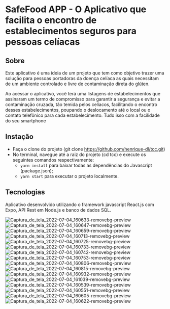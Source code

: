 # SafeFood APP - O Aplicativo que facilita o encontro de establecimentos seguros para pessoas celíacas

## Sobre

Este aplicativo é uma ideia de um projeto que tem como objetivo trazer uma solução para pessoas portadoras da doença celíaca as quais necessitam de um ambiente controlado e livre de contaminação direta do glúten.

Ao acessar o aplicativo, você terá uma listagens de estabelecimentos que assinaram um termo de compromisso para garantir a segurança e evitar a contaminação cruzada, tão temida pelos celíacos, facilitando o encontro desses estabelecimentos, poupando o deslocamento até o local ou o contato telefônico para cada estabelecimento. Tudo isso com a facilidade do seu smartphone

## Instação

- Faça o clone do projeto (git clone https://github.com/henrique-dl/tcc.git)
- No terminal, navegue até a raiz do projeto (cd tcc) e execute os seguintes comandos respectivamente:
  - `yarn install` para baixar todas as dependências do Javascript (package.json);
  - `yarn start` para executar o projeto localmente.

## Tecnologias

Aplicativo desenvolvido utilizando o framework javascript React.js com Expo, API Rest em Node.js e banco de dados SQL.


![Captura_de_tela_2022-07-04_160633-removebg-preview](https://user-images.githubusercontent.com/44511471/178283787-0920eaae-6afe-4977-a55a-8d74bb5e3f73.png)
![Captura_de_tela_2022-07-04_160647-removebg-preview](https://user-images.githubusercontent.com/44511471/178283793-41f85fc5-9bc1-44a0-b485-997ad7b6893e.png)
![Captura_de_tela_2022-07-04_160659-removebg-preview](https://user-images.githubusercontent.com/44511471/178283795-c2479f1f-67cb-4e01-9446-97fb599321e8.png)
![Captura_de_tela_2022-07-04_160713-removebg-preview](https://user-images.githubusercontent.com/44511471/178283798-a6bd9e03-08a0-42b6-b9d2-5a284fa2023d.png)
![Captura_de_tela_2022-07-04_160725-removebg-preview](https://user-images.githubusercontent.com/44511471/178283801-91b52a3d-f9a6-4cfa-828f-eeabf004a497.png)
![Captura_de_tela_2022-07-04_160733-removebg-preview](https://user-images.githubusercontent.com/44511471/178283802-b607898e-ca1f-4aef-b9ed-3257dedfedc2.png)
![Captura_de_tela_2022-07-04_160742-removebg-preview](https://user-images.githubusercontent.com/44511471/178283803-7c8f4df9-ae90-49ef-b2b8-bd4dd39f5f3a.png)
![Captura_de_tela_2022-07-04_160753-removebg-preview](https://user-images.githubusercontent.com/44511471/178283805-fb92ca50-8217-4af8-909c-de38ed16d772.png)
![Captura_de_tela_2022-07-04_160806-removebg-preview](https://user-images.githubusercontent.com/44511471/178283808-72dab020-cb3f-44be-8789-6497f8e083c5.png)
![Captura_de_tela_2022-07-04_160815-removebg-preview](https://user-images.githubusercontent.com/44511471/178283809-ee878108-de7f-4c70-a06e-7e5799798555.png)
![Captura_de_tela_2022-07-04_160932-removebg-preview](https://user-images.githubusercontent.com/44511471/178283811-c703beb2-a59b-460a-ac1e-3ff1dff69613.png)
![Captura_de_tela_2022-07-04_161039-removebg-preview](https://user-images.githubusercontent.com/44511471/178283813-d45bad92-7c6e-4e94-9335-ac17899c381f.png)
![Captura_de_tela_2022-07-04_160539-removebg-preview](https://user-images.githubusercontent.com/44511471/178283814-a57d01b3-2bb8-4ef1-9ae3-c15c074bb08e.png)
![Captura_de_tela_2022-07-04_160551-removebg-preview](https://user-images.githubusercontent.com/44511471/178283817-6229c542-2cdc-453f-8534-b36bae9669a0.png)
![Captura_de_tela_2022-07-04_160605-removebg-preview](https://user-images.githubusercontent.com/44511471/178283818-fbaf770a-47b2-4820-8532-f1b9722c0884.png)
![Captura_de_tela_2022-07-04_160622-removebg-preview](https://user-images.githubusercontent.com/44511471/178283823-b1957b38-a01e-49b7-b75d-41d021a4d362.png)
